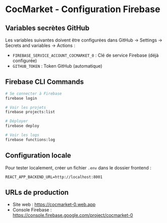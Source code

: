 # CocMarket - Configuration Firebase

## Variables secrètes GitHub

Les variables suivantes doivent être configurées dans GitHub → Settings → Secrets and variables → Actions :

- `FIREBASE_SERVICE_ACCOUNT_COCMARKET_0` : Clé de service Firebase (déjà configurée)
- `GITHUB_TOKEN` : Token GitHub (automatique)

## Firebase CLI Commands

```bash
# Se connecter à Firebase
firebase login

# Voir les projets
firebase projects:list

# Déployer
firebase deploy

# Voir les logs
firebase functions:log
```

## Configuration locale

Pour tester localement, créer un fichier `.env` dans le dossier frontend :

```
REACT_APP_BACKEND_URL=http://localhost:8001
```

## URLs de production

- Site web : https://cocmarket-0.web.app
- Console Firebase : https://console.firebase.google.com/project/cocmarket-0